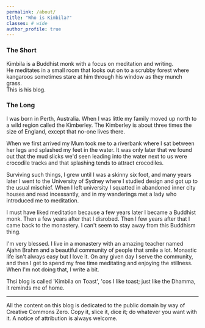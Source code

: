 ```yaml
---
permalink: /about/
title: "Who is Kimbila?"
classes: # wide
author_profile: true
---
```


### The Short

Kimbila is a Buddhist monk with a focus on meditation and writing.  
He meditates in a small room that looks out on to a scrubby forest where kangaroos sometimes stare at him through his window as they munch grass.  
This is his blog. 

### The Long

I was born in Perth, Australia. When I was little my family moved up north to a wild region called the Kimberley. The Kimberley is about three times the size of England, except that no-one lives there.

When we first arrived my Mum took me to a riverbank where I sat between her legs and splashed my feet in the water. It was only later that we found out that the mud slicks we'd seen leading into the water next to us were crocodile tracks and that splashing tends to attract crocodiles. 

Surviving such things, I grew until I was a skinny six foot, and many years later I went to the University of Sydney where I studied design and got up to the usual mischief. When I left university I squatted in abandoned inner city houses and read incessantly, and in my wanderings met a lady who introduced me to meditation. 

I must have liked meditation because a few years later I became a Buddhist monk. Then a few years after that I disrobed. Then I few years after that I came back to the monastery. I can't seem to stay away from this Buddhism thing. 

I'm very blessed. I live in a monastery with an amazing teacher named Ajahn Brahm and a beautiful community of people that smile a lot. Monastic life isn't always easy but I love it. On any given day I serve the community, and then I get to spend my free time meditating and enjoying the stillness. When I'm not doing that, I write a bit. 

Thsi blog is called 'Kimbila on Toast', 'cos I like toast; just like the Dhamma, it reminds me of home. 

---

All the content on this blog is dedicated to the public domain by way of Creative Commons Zero. Copy it, slice it, dice it; do whatever you want with it. A notice of attribution is always welcome. 

